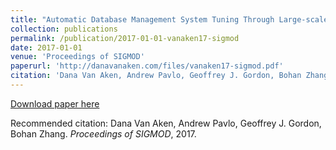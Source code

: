 ```yaml
---
title: "Automatic Database Management System Tuning Through Large-scale Machine Learning"
collection: publications
permalink: /publication/2017-01-01-vanaken17-sigmod
date: 2017-01-01
venue: 'Proceedings of SIGMOD'
paperurl: 'http://danavanaken.com/files/vanaken17-sigmod.pdf'
citation: 'Dana Van Aken, Andrew Pavlo, Geoffrey J. Gordon, Bohan Zhang. <i>Proceedings of SIGMOD</i>, 2017.'
---
```


<a href='http://danavanaken.com/files/vanaken17-sigmod.pdf'>Download paper here</a>

Recommended citation: Dana Van Aken, Andrew Pavlo, Geoffrey J. Gordon, Bohan Zhang. <i>Proceedings of SIGMOD</i>, 2017.